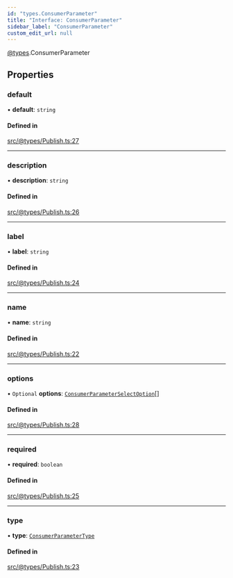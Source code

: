 ```yaml
---
id: "types.ConsumerParameter"
title: "Interface: ConsumerParameter"
sidebar_label: "ConsumerParameter"
custom_edit_url: null
---
```


[@types](../modules/types.md).ConsumerParameter

## Properties

### default

• **default**: `string`

#### Defined in

[src/@types/Publish.ts:27](https://github.com/deltaDAO/nautilus/blob/3e3a03e/src/@types/Publish.ts#L27)

___

### description

• **description**: `string`

#### Defined in

[src/@types/Publish.ts:26](https://github.com/deltaDAO/nautilus/blob/3e3a03e/src/@types/Publish.ts#L26)

___

### label

• **label**: `string`

#### Defined in

[src/@types/Publish.ts:24](https://github.com/deltaDAO/nautilus/blob/3e3a03e/src/@types/Publish.ts#L24)

___

### name

• **name**: `string`

#### Defined in

[src/@types/Publish.ts:22](https://github.com/deltaDAO/nautilus/blob/3e3a03e/src/@types/Publish.ts#L22)

___

### options

• `Optional` **options**: [`ConsumerParameterSelectOption`](../modules/types.md#consumerparameterselectoption)[]

#### Defined in

[src/@types/Publish.ts:28](https://github.com/deltaDAO/nautilus/blob/3e3a03e/src/@types/Publish.ts#L28)

___

### required

• **required**: `boolean`

#### Defined in

[src/@types/Publish.ts:25](https://github.com/deltaDAO/nautilus/blob/3e3a03e/src/@types/Publish.ts#L25)

___

### type

• **type**: [`ConsumerParameterType`](../modules/types.md#consumerparametertype)

#### Defined in

[src/@types/Publish.ts:23](https://github.com/deltaDAO/nautilus/blob/3e3a03e/src/@types/Publish.ts#L23)

